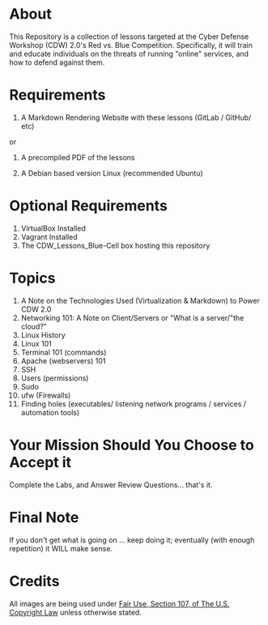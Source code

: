 About
=====
This Repository is a collection of lessons targeted at the Cyber Defense Workshop (CDW) 2.0's Red vs. Blue Competition.
Specifically, it will train and educate individuals on the threats of running "online" services, and how to defend against them.

Requirements
============
1. A Markdown Rendering Website with these lessons (GitLab / GitHub/ etc)

or

1. A precompiled PDF of the lessons

2. A Debian based version Linux (recommended Ubuntu) 

Optional Requirements
=====================
1. VirtualBox Installed
2. Vagrant Installed
3. The CDW_Lessons_Blue-Cell box hosting this repository

Topics
======
1. A Note on the Technologies Used (Virtualization & Markdown) to Power CDW 2.0 
2. Networking 101: A Note on Client/Servers or "What is a server/"the cloud?"
3. Linux History
4. Linux 101
 1. Terminal 101 (commands)
 2. Apache (webservers) 101
 3. SSH
 4. Users (permissions)
 5. Sudo
 6. ufw (Firewalls)
 7. Finding holes (executables/ listening network programs / services / automation tools)

Your Mission Should You Choose to Accept it
==========================================
Complete the Labs, and Answer Review Questions... that's it.

Final Note
==========
If you don't get what is going on ... keep doing it; eventually (with enough repetition) it WILL make sense.

Credits
=======
All images are being used under [Fair Use, Section 107, of The U.S. Copyright Law](http://www.copyright.gov/fls/fl102.html) unless otherwise stated.
